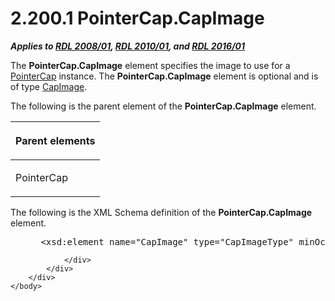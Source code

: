 <html dir="LTR" xmlns:mshelp="http://msdn.microsoft.com/mshelp" xmlns:ddue="http://ddue.schemas.microsoft.com/authoring/2003/5" xmlns:xlink="http://www.w3.org/1999/xlink" xmlns:tool="http://www.microsoft.com/tooltip">
    <head>
        <meta http-equiv="Content-Type" content="text/html; CHARSET=utf-8"></meta>
        <meta name="save" content="history"></meta>
        <title>2.200.1 PointerCap.CapImage</title>
        <xml>
            <mshelp:toctitle title="2.200.1 PointerCap.CapImage"></mshelp:toctitle>
            <mshelp:rltitle title="[MS-RDL]: PointerCap.CapImage"></mshelp:rltitle>
            <mshelp:keyword index="A" term="59d403ec-d106-4ca2-ab6d-ad6da6e447fc"></mshelp:keyword>
            <mshelp:attr name="DCSext.ContentType" value="open specification"></mshelp:attr>
            <mshelp:attr name="AssetID" value="59d403ec-d106-4ca2-ab6d-ad6da6e447fc"></mshelp:attr>
            <mshelp:attr name="TopicType" value="kbRef"></mshelp:attr>
            <mshelp:attr name="DCSext.Title" value="[MS-RDL]: PointerCap.CapImage" />
        </xml>
    </head>
    <body>
        <div id="header">
            <h1 class="heading">2.200.1 PointerCap.CapImage</h1>
        </div>
        <div id="mainSection">
            <div id="mainBody">
                <div id="allHistory" class="saveHistory"></div>
                <div id="sectionSection0" class="section" name="collapseableSection">
                    

<p><b><i>Applies to </i></b><a href="1e855f94-4617-47e4-b89e-0856c6cb420f.htm"><b><i>RDL 2008/01</i></b></a><b><i>,
</i></b><a href="3428e690-a348-4ec7-8a6a-8efb42d2cdee.htm"><b><i>RDL 2010/01</i></b></a><b><i>,
and </i></b><a href="52ce3983-2bfc-4e72-9359-42aaf5fe4509.htm"><b><i>RDL 2016/01</i></b></a></p>

<p>The <b>PointerCap.CapImage</b> element specifies the image
to use for a <a href="b0592355-23f8-429d-8aae-358078189ab3.htm">PointerCap</a>
instance. The <b>PointerCap.CapImage</b> element is optional and is of type <a href="aeadc8ff-7b09-41e1-9ab8-2a3343bf25bb.htm">CapImage</a>.</p>

<p>The following is the parent element of the <b>PointerCap.CapImage</b>
element.</p>

<table>
 <thead>
  <tr>
   <th>
   <p>Parent elements</p>
   </th>
  </tr>
 </thead>
 <tr>
  <td>
  <p>PointerCap</p>
  </td>
 </tr>
</table>

<p>The following is the XML Schema definition of the <b>PointerCap.CapImage</b>
element.</p>

<dl>
<dd>
<div><pre> &lt;xsd:element name=&quot;CapImage&quot; type=&quot;CapImageType&quot; minOccurs=&quot;0&quot;&gt;
</pre></div>
</dd></dl>


                </div>
            </div>
        </div>
    </body>
</html>